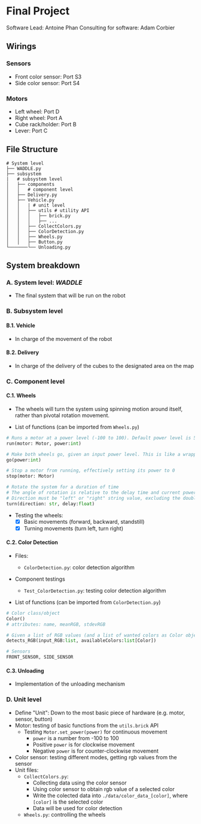# Final Project
Software Lead: Antoine Phan
Consulting for software: Adam Corbier

## Wirings
### Sensors
- Front color sensor: Port S3
- Side color sensor: Port S4

### Motors
- Left wheel: Port D
- Right wheel: Port A
- Cube rack/holder: Port B
- Lever: Port C

## File Structure
```shell
# System level
├── WADDLE.py
├── subsystem
|	# subsystem level
│   ├── components
│   │   # component level
│   ├── Delivery.py
│   ├── Vehicle.py
│   │   | # unit level
│   │   ├── utils # utility API
│   │   │   ├── brick.py
│   │   │   ├── ...
│   │   ├── CollectColors.py
│   │   ├── ColorDetection.py
│   │   ├── Wheels.py
│   │   ├── Button.py
└───────└── Unloading.py
```

## System breakdown
### A. System level: ***WADDLE***
- The final system that will be run on the robot

### B. Subsystem level
#### B.1. Vehicle
- In charge of the movement of the robot
#### B.2. Delivery
- In charge of the delivery of the cubes to the designated area on the map

### C. Component level
#### C.1. Wheels
- The wheels will turn the system using spinning motion around itself, rather than pivotal rotation movement.

- List of functions (can be imported from `Wheels.py`)

```python
# Runs a motor at a power level (-100 to 100). Default power level is 50 [%]
run(motor: Motor, power:int)

# Make both wheels go, given an input power level. This is like a wrapper function of run(). Default power level is 50[%]
go(power:int)

# Stop a motor from running, effectively setting its power to 0
stop(motor: Motor)

# Rotate the system for a duration of time
# The angle of rotation is relative to the delay time and current power of motor
# Direction must be "left" or "right" string value, excluding the double quotes. Delay is a floating point number.
turn(direction: str, delay:float)
```
- Testing the wheels:
	- [x] Basic movements (forward, backward, standstill)
	- [x] Turning movements (turn left, turn right)

#### C.2. Color Detection
- Files: 
  - `ColorDetection.py`: color detection algorithm
- Component testings
	- `Test_ColorDetection.py`: testing color detection algorithm

- List of functions (can be imported from `ColorDetection.py`)
```python
# Color class/object
Color()
# attributes: name, meanRGB, stdevRGB

# Given a list of RGB values (and a list of wanted colors as Color objects), return the color that is closest to the input RGB values
detects_RGB(input_RGB:list, availableColors:list[Color])

# Sensors
FRONT_SENSOR, SIDE_SENSOR
```
#### C.3. Unloading
- Implementation of the unloading mechanism

### D. Unit level
- Define "Unit": Down to the most basic piece of hardware (e.g. motor, sensor, button)
- Motor: testing of basic functions from the `utils.brick` API
  - Testing `Motor.set_power(power)` for continuous movement
	- `power` is a number from -100 to 100
	- Positive `power` is for clockwise movement
	- Negative `power` is for counter-clockwise movement
- Color sensor: testing different modes, getting rgb values from the sensor
- Unit files:
	- `CollectColors.py`: 
    	- Collecting data using the color sensor
    	- Using color sensor to obtain rgb value of a selected color
    	- Write the colected data into `./data/color_data_[color]`, where `[color]` is the selected color
    	- Data will be used for color detection
	- `Wheels.py`: controlling the wheels


















